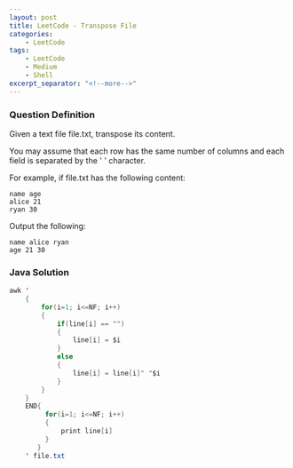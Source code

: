 ```yaml
---
layout: post
title: LeetCode - Transpose File
categories:
    - LeetCode
tags:
    - LeetCode
    - Medium
    - Shell
excerpt_separator: "<!--more-->"
---
```


### Question Definition
Given a text file file.txt, transpose its content.

You may assume that each row has the same number of columns and each field is separated by the ' ' character.

For example, if file.txt has the following content:
```
name age
alice 21
ryan 30
```
Output the following:
```
name alice ryan
age 21 30
```
### Java Solution
```java
awk '
    {
        for(i=1; i<=NF; i++)
        {
            if(line[i] == "")
            {
                line[i] = $i
            }
            else
            {
                line[i] = line[i]" "$i
            }
        }
    }
    END{
         for(i=1; i<=NF; i++)
         {
             print line[i]
         }
       }
    ' file.txt
```
